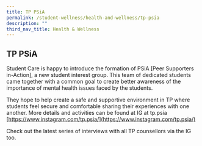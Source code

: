```yaml
---
title: TP PSiA
permalink: /student-wellness/health-and-wellness/tp-psia
description: ""
third_nav_title: Health & Wellness
---
```

## <a id="tppsia"></a>TP PSiA 
Student Care is happy to introduce the formation of PSiA [Peer Supporters in-Action], a new student interest group. This team of dedicated students came together with a common goal to create better awareness of the importance of mental health issues faced by the students.           

They hope to help create a safe and supportive environment in TP where students feel secure and comfortable sharing their experiences with one another. More details and activities can be found at IG at tp.psia [https://www.instagram.com/tp.psia/](https://www.instagram.com/tp.psia/)

Check out the latest series of interviews with all TP counsellors via the IG too.